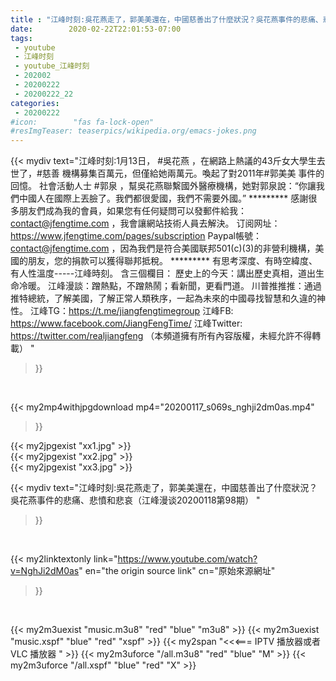```yaml
---
title : "江峰时刻:吳花燕走了，郭美美還在，中國慈善出了什麼狀況？吳花燕事件的悲痛、悲憤和悲哀（江峰漫谈20200118第98期） "
date:        2020-02-22T22:01:53-07:00
tags:
 - youtube
 - 江峰时刻
 - youtube_江峰时刻
 - 202002
 - 20200222
 - 20200222_22
categories:
 - 20200222
#icon:        "fas fa-lock-open"
#resImgTeaser: teaserpics/wikipedia.org/emacs-jokes.png
---
```


{{< mydiv text="江峰时刻:1月13日， #吳花燕 ，在網路上熱議的43斤女大學生去世了，#慈善 機構募集百萬元，但僅給她兩萬元。喚起了對2011年#郭美美 事件的回憶。 社會活動人士 #郭泉 ，幫吳花燕聯繫國外醫療機構，她對郭泉說：“你讓我們中國人在國際上丟臉了。我們都很愛國，我們不需要外國。”     ********* 感謝很多朋友們成為我的會員，如果您有任何疑問可以發郵件給我：contact@jfengtime.com ，我會讓網站技術人員去解決。 订阅网址：https://www.jfengtime.com/pages/subscription Paypal帳號：contact@jfengtime.com ，因為我們是符合美國联邦501(c)(3)的非營利機構，美國的朋友，您的捐款可以獲得聯邦抵稅。     ********* 有思考深度、有時空緯度、有人性溫度-----江峰時刻。 含三個欄目： 歷史上的今天：講出歷史真相，道出生命冷暖。 江峰漫談：蹭熱點，不蹭熱鬧；看新聞，更看門道。 川普推推推：通過推特總統，了解美國，了解正常人類秩序，一起為未來的中國尋找智慧和久違的神性。  江峰TG：https://t.me/jiangfengtimegroup 江峰FB: https://www.facebook.com/JiangFengTime/ 江峰Twitter: https://twitter.com/realjiangfeng （本頻道擁有所有內容版權，未經允許不得轉載） "
>}}
<br>


{{< my2mp4withjpgdownload mp4="20200117_s069s_nghji2dm0as.mp4"
>}}

{{< my2jpgexist "xx1.jpg" >}}<br>
{{< my2jpgexist "xx2.jpg" >}}<br>
{{< my2jpgexist "xx3.jpg" >}}<br>



{{< mydiv text="江峰时刻:吳花燕走了，郭美美還在，中國慈善出了什麼狀況？吳花燕事件的悲痛、悲憤和悲哀（江峰漫谈20200118第98期） "
>}}
<br>

{{< my2linktextonly link="https://www.youtube.com/watch?v=NghJi2dM0as"
en="the origin source link" cn="原始來源網址"
>}}


<br>

{{< my2m3uexist "music.m3u8" "red"  "blue" "m3u8" >}} {{< my2m3uexist "music.xspf" "blue" "red"  "xspf" >}} {{< my2span "<<<=== IPTV 播放器或者 VLC 播放器 " >}} {{< my2m3uforce "/all.m3u8" "red"  "blue" "M" >}} {{< my2m3uforce "/all.xspf" "blue" "red"  "X" >}} 
